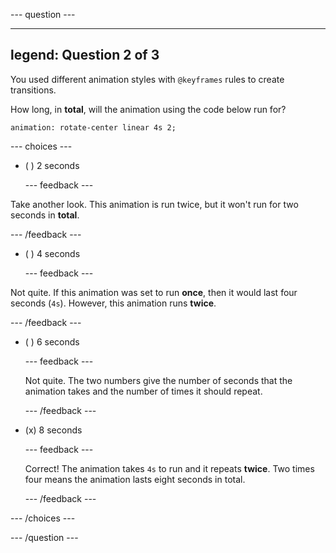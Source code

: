 
--- question ---

---
legend: Question 2 of 3
---

You used different animation styles with `@keyframes` rules to create transitions.

How long, in **total**, will the animation using the code below run for?

`animation: rotate-center linear 4s 2;`

--- choices ---

- ( ) 2 seconds

  --- feedback ---

Take another look. This animation is run twice, but it won't run for two seconds in **total**.

  --- /feedback ---

- ( ) 4 seconds

  --- feedback ---

Not quite. If this animation was set to run **once**, then it would last four seconds (`4s`). However, this animation runs **twice**.

  --- /feedback ---

- ( ) 6 seconds

  --- feedback ---

  Not quite. The two numbers give the number of seconds that the animation takes and the number of times it should repeat.

  --- /feedback ---

- (x) 8 seconds

  --- feedback ---

  Correct! The animation takes `4s` to run and it repeats **twice**. Two times four means the animation lasts eight seconds in total.

  --- /feedback ---

--- /choices ---

--- /question ---
